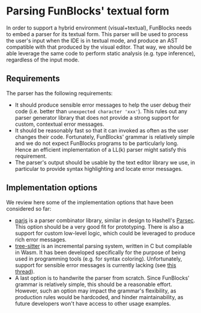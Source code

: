 # Parsing FunBlocks' textual form

In order to support a hybrid environment (visual+textual), FunBlocks needs to embed a parser for its textual form.
This parser will be used to process the user's input when the IDE is in textual mode, and produce an AST compatible with that produced by the visual editor.
That way, we should be able leverage the same code to perform static analysis (e.g. type inference), regardless of the input mode.

## Requirements

The parser has the following requirements:
* It should produce sensible error messages to help the user debug their code (i.e. better than `unexpected character 'xxx'`).
  This rules out any parser generator library that does not provide a strong support for custom, contextual error messages.
* It should be reasonably fast so that it can invoked as often as the user changes their code.
  Fortunately, FunBlocks' grammar is relatively simple and we do not expect FunBlocks programs to be particularly long.
  Hence an efficient implementation of a LL(k) parser might satisfy this requirement.
* The parser's output should be usable by the text editor library we use, in particular to provide syntax highlighting and locate error messages.

## Implementation options

We review here some of the implementation options that have been considered so far:
* [parjs](https://parjs.netlify.com) is a parser combinator library, similar in design to Hashell's [Parsec](https://wiki.haskell.org/Parsec).
  This option should be a very good fit for prototyping.
  There is also a support for custom low-level logic, which could be leveraged to produce rich error messages.
* [tree-sitter](https://github.com/tree-sitter/tree-sitter) is an incremental parsing system, written in C but compilable in Wasm.
  It has been developed specifically for the purpose of being used in programming tools (e.g. for syntax coloring).
  Unfortunately, support for sensible error messages is currently lacking (see [this thread](https://github.com/tree-sitter/tree-sitter/issues/255)).
* A last option is to handwrite the parser from scratch.
Since FunBlocks' grammar is relatively simple, this should be a reasonable effort.
  However, such an option may impact the grammar's flexibility, as production rules would be hardcoded, and hinder maintainability, as future developers won't have access to other usage examples.
